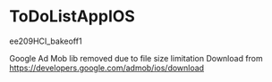 # ToDoListAppIOS
ee209HCI_bakeoff1


Google Ad Mob lib removed due to file size limitation 
Download from https://developers.google.com/admob/ios/download


